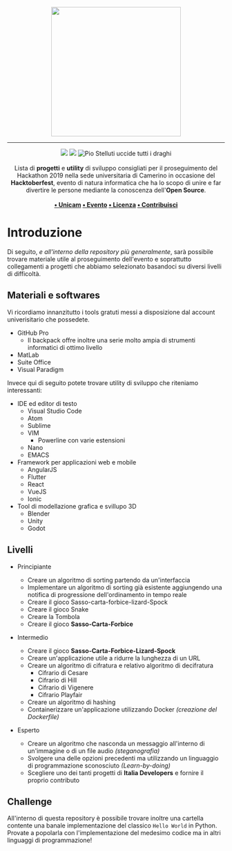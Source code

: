 <p align="center">
<img src="https://raw.githubusercontent.com/sindresorhus/awesome/master/media/logo.png" height="300">
</p>

---

<p align="center">
<img src="https://forthebadge.com/images/badges/built-with-love.svg"/>
<img src="https://forthebadge.com/images/badges/mom-made-pizza-rolls.svg"/>
<img src="https://forthebadge.com/images/badges/powered-by-watergate.svg" alt="Pio Stelluti uccide tutti i draghi"/>
<br><br>
    Lista di <b>progetti</b> e <b>utility</b> di sviluppo consigliati per il proseguimento del Hackathon 2019 nella sede universitaria di Camerino in occasione del <b>Hacktoberfest</b>, evento di natura informatica che ha lo scopo di unire e far divertire le persone mediante la conoscenza dell'<b>Open Source</b>.  
    <br><br><b>
<a href="https://www.unicam.it/">• Unicam</a>
<a href="https://hacktoberfest.digitalocean.com/eventkit">• Evento</a>
<a href="https://it.wikipedia.org/wiki/Licenza_MIT">• Licenza</a>
<a href="https://www.youtube.com/watch?v=dQw4w9WgXcQ">• Contribuisci</a>
</b></p>

Introduzione
====

Di seguito, *e all'interno della repository più generalmente*, sarà possibile trovare materiale utile al proseguimento dell'evento e soprattutto collegamenti a progetti che abbiamo selezionato basandoci su diversi livelli di difficoltà.

Materiali e softwares 
---
Vi ricordiamo innanzitutto i tools gratuti messi a disposizione dal account univerisitario che possedete.

* GitHub Pro
   * Il backpack offre inoltre una serie molto ampia di strumenti informatici di ottimo livello
* MatLab
* Suite Office
* Visual Paradigm

Invece qui di seguito potete trovare utility di sviluppo che riteniamo interessanti: 

* IDE ed editor di testo
  * Visual Studio Code
  * Atom
  * Sublime
  * VIM
    * Powerline con varie estensioni
  * Nano
  * EMACS
* Framework per applicazioni web e mobile
  * AngularJS
  * Flutter
  * React
  * VueJS
  * Ionic
* Tool di modellazione grafica e svillupo 3D
  * Blender
  * Unity
  * Godot


Livelli
---
* Principiante
  * Creare un algoritmo di sorting partendo da un'interfaccia
  * Implementare un algoritmo di sorting già esistente aggiungendo una notifica di progressione dell'ordinamento in tempo reale
  * Creare il gioco Sasso-carta-forbice-lizard-Spock
  * Creare il gioco Snake
  * Creare la Tombola
  * Creare il gioco **Sasso-Carta-Forbice**
  
* Intermedio
  * Creare il gioco **Sasso-Carta-Forbice-Lizard-Spock**
  * Creare un'applicazione utile a ridurre la lunghezza di un URL
  * Creare un algoritmo di cifratura e relativo algoritmo di decifratura
    * Cifrario di Cesare
    * Cifrario di Hill
    * Cifrario di Vigenere
    * Cifrario Playfair
  * Creare un algoritmo di hashing
  * Containerizzare un'applicazione utilizzando Docker *(creazione del Dockerfile)*

* Esperto
  * Creare un algoritmo che nasconda un messaggio all'interno di un'immagine o di un file audio *(steganografia)*
  * Svolgere una delle opzioni precedenti ma utilizzando un linguaggio di programmazione sconosciuto *(Learn-by-doing)*
  * Scegliere uno dei tanti progetti di **Italia Developers** e fornire il proprio contributo

Challenge
---
All'interno di questa repository è possibile trovare inoltre una cartella contente una banale implementazione del classico ``Hello World`` in Python. Provate a popolarla con l'implementazione del medesimo codice ma in altri linguaggi di programmazione!

